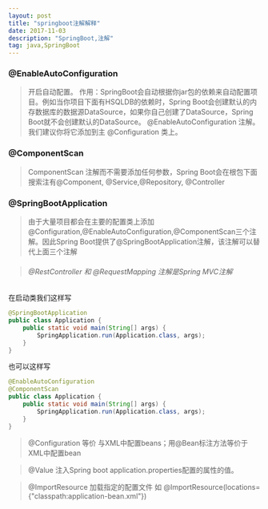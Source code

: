 ```yaml
---
layout: post
title: "springboot注解解释"
date: 2017-11-03 
description: "SpringBoot,注解"
tag: java,SpringBoot
--- 
```


  

### @EnableAutoConfiguration
> 开启自动配置。
 作用：SpringBoot会自动根据你jar包的依赖来自动配置项目。例如当你项目下面有HSQLDB的依赖时，Spring
 Boot会创建默认的内存数据库的数据源DataSource，如果你自己创建了DataSource，Spring
 Boot就不会创建默认的DataSource。
@EnableAutoConfiguration 注解。我们建议你将它添加到主 @Configuration 类上。

### @ComponentScan
>ComponentScan 注解而不需要添加任何参数，Spring Boot会在根包下面搜索注有@Component, @Service,@Repository, @Controller

### @SpringBootApplication
>由于大量项目都会在主要的配置类上添加@Configuration,@EnableAutoConfiguration,@ComponentScan三个注解。因此Spring
Boot提供了@SpringBootApplication注解，该注解可以替代上面三个注解

>###### @RestController 和 @RequestMapping 注解是Spring MVC注解

在启动类我们这样写

```java
@SpringBootApplication
public class Application {
    public static void main(String[] args) {
        SpringApplication.run(Application.class, args);
    }
}
```

也可以这样写

```java
@EnableAutoConfiguration 
@ComponentScan 
public class Application {
    public static void main(String[] args) {
        SpringApplication.run(Application.class, args);
    }
}
```
>@Configuration
等价 与XML中配置beans；用@Bean标注方法等价于XML中配置bean

>@Value
   注入Spring boot application.properties配置的属性的值。

>@ImportResource
加载指定的配置文件 如 @ImportResource(locations={"classpath:application-bean.xml"})









